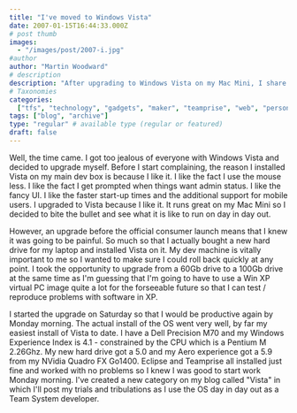 ```yaml
---
title: "I've moved to Windows Vista"
date: 2007-01-15T16:44:33.000Z
# post thumb
images:
  - "/images/post/2007-i.jpg"
#author
author: "Martin Woodward"
# description
description: "After upgrading to Windows Vista on my Mac Mini, I share my experiences and challenges as a developer in my new blog category, Vista."
# Taxonomies
categories:
  ["tfs", "technology", "gadgets", "maker", "teamprise", "web", "personal"]
tags: ["blog", "archive"]
type: "regular" # available type (regular or featured)
draft: false
---
```


[](http://www.woodwardweb.com/WindowsLiveWriter/IvemovedtoWindowsVista_E50A/m70_experience%5B7%5D.png)Well, the time came. I got too jealous of everyone with Windows Vista and decided to upgrade myself. Before I start complaining, the reason I installed Vista on my main dev box is because I like it. I like the fact I use the mouse less. I like the fact I get prompted when things want admin status. I like the fancy UI. I like the faster start-up times and the additional support for mobile users. I upgraded to Vista because I like it. It runs great on my Mac Mini so I decided to bite the bullet and see what it is like to run on day in day out.

However, an upgrade before the official consumer launch means that I knew it was going to be painful. So much so that I actually bought a new hard drive for my laptop and installed Vista on it. My dev machine is vitally important to me so I wanted to make sure I could roll back quickly at any point. I took the opportunity to upgrade from a 60Gb drive to a 100Gb drive at the same time as I'm guessing that I'm going to have to use a Win XP virtual PC image quite a lot for the forseeable future so that I can test / reproduce problems with software in XP.

I started the upgrade on Saturday so that I would be productive again by Monday morning. The actual install of the OS went very well, by far my easiest install of Vista to date. I have a Dell Precision M70 and my Windows Experience Index is 4.1 - constrained by the CPU which is a Pentium M 2.26Ghz. My new hard drive got a 5.0 and my Aero experience got a 5.9 from my NVidia Quadro FX Go1400. Eclipse and Teamprise all installed just fine and worked with no problems so I knew I was good to start work Monday morning. I've created a new category on my blog called "Vista" in which I'll post my trials and tribulations as I use the OS day in day out as a Team System developer.
